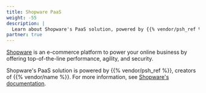 ```yaml
---
title: Shopware PaaS
weight: -55
description: |
  Learn about Shopware's PaaS solution, powered by {{% vendor/psh_ref %}}.
partner: true
---
```


[Shopware](https://www.shopware.com/) is an e-commerce platform to power your online business by offering top-of-the-line performance, agility, and security.

Shopware's PaaS solution is powered by {{% vendor/psh_ref %}}, creators of {{% vendor/name %}}.
For more information, see [Shopware's documentation](https://developer.shopware.com/docs/products/paas/).